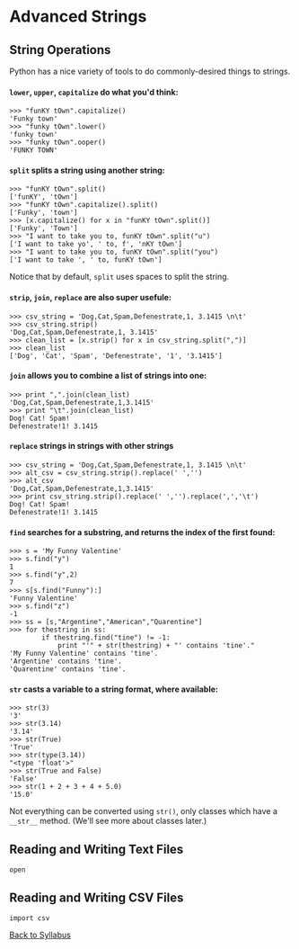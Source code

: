# Advanced Strings

## String Operations

Python has a nice variety of tools to do commonly-desired things to strings.

#### `lower`, `upper`, `capitalize` do what you'd think:

    >>> "funKY tOwn".capitalize()
    'Funky town'
    >>> "funky tOwn".lower()
    'funky town'
    >>> "funky tOwn".ooper()
    'FUNKY TOWN'

#### `split` splits a string using another string:

    >>> "funKY tOwn".split()
    ['funKY', 'tOwn']
    >>> "funKY tOwn".capitalize().split()
    ['Funky', 'town']
    >>> [x.capitalize() for x in "funKY tOwn".split()]
    ['Funky', 'Town']
    >>> "I want to take you to, funKY tOwn".split("u")
    ['I want to take yo', ' to, f', 'nKY tOwn']
    >>> "I want to take you to, funKY tOwn".split("you")
    ['I want to take ', ' to, funKY tOwn']

Notice that by default, `split` uses spaces to split the string.

#### `strip`, `join`, `replace` are also super usefule:

    >>> csv_string = 'Dog,Cat,Spam,Defenestrate,1, 3.1415 \n\t'
    >>> csv_string.strip()
    'Dog,Cat,Spam,Defenestrate,1, 3.1415'
    >>> clean_list = [x.strip() for x in csv_string.split(",")]
    >>> clean_list
    ['Dog', 'Cat', 'Spam', 'Defenestrate', '1', '3.1415']
    
#### `join` allows you to combine a list of strings into one:

    >>> print ",".join(clean_list)
    'Dog,Cat,Spam,Defenestrate,1,3.1415'
    >>> print "\t".join(clean_list)
    Dog! Cat! Spam!
    Defenestrate!1! 3.1415

#### `replace` strings in strings with other strings

    >>> csv_string = 'Dog,Cat,Spam,Defenestrate,1, 3.1415 \n\t'
    >>> alt_csv = csv_string.strip().replace(' ','')
    >>> alt_csv
    'Dog,Cat,Spam,Defenestrate,1,3.1415'
    >>> print csv_string.strip().replace(' ','').replace(',','\t')
    Dog! Cat! Spam!
    Defenestrate!1! 3.1415

#### `find` searches for a substring, and returns the index of the first found:

    >>> s = 'My Funny Valentine'
    >>> s.find("y")
    1
    >>> s.find("y",2)
    7
    >>> s[s.find("Funny"):]
    'Funny Valentine'
    >>> s.find("z")
    -1
    >>> ss = [s,"Argentine","American","Quarentine"]
    >>> for thestring in ss:
            if thestring.find("tine") != -1:
                print "'" + str(thestring) + "' contains 'tine'."
    'My Funny Valentine' contains 'tine'.
    'Argentine' contains 'tine'.
    'Quarentine' contains 'tine'.

#### `str` casts a variable to a string format, where available:

    >>> str(3)
    '3'
    >>> str(3.14)
    '3.14'
    >>> str(True)
    'True'
    >>> str(type(3.14))
    "<type 'float'>"
    >>> str(True and False)
    'False'
    >>> str(1 + 2 + 3 + 4 + 5.0)
    '15.0'

Not everything can be converted using `str()`, only classes which have a `__str__` method. (We'll see more about classes later.)

## Reading and Writing Text Files

`open`

## Reading and Writing CSV Files

`import csv`


[Back to Syllabus](../../README.md)

